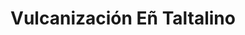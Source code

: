 ---
title: "Vulcanización Eñ Taltalino"
url: /chanaral/vulcanizacion-en-taltalino/
shop: Autowerkstatt
---